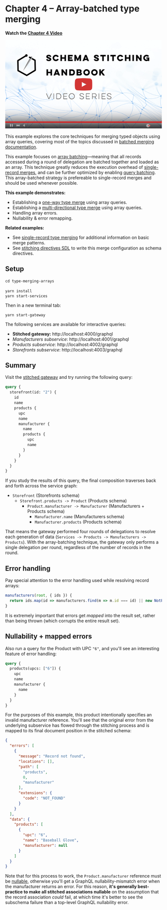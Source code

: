 # Chapter 4 – Array-batched type merging

**Watch the [Chapter 4 Video](https://www.youtube.com/watch?v=VmK0KBHTcWs)**

[![Array-batched Type Merge video](../images/video-player.png)](https://www.youtube.com/watch?v=VmK0KBHTcWs)

This example explores the core techniques for merging typed objects using array queries, covering most of the topics discussed in [batched merging documentation](https://www.graphql-tools.com/docs/stitch-type-merging#batching).

This example focuses on [array batching](https://github.com/gmac/schema-stitching-demos/wiki/Batching-Arrays-and-Queries#what-is-array-batching)&mdash;meaning that all records accessed during a round of delegation are batched together and loaded as an array. This technique greatly reduces the execution overhead of [single-record merges](../02-single-record-type-merging), and can be further optimized by enabling [query batching](https://github.com/gmac/schema-stitching-demos/wiki/Batching-Arrays-and-Queries#what-is-query-batching). This array-batched strategy is prefereable to single-record merges and should be used whenever possible.

**This example demonstrates:**

- Establishing a [one-way type merge](https://www.graphql-tools.com/docs/stitch-type-merging#unidirectional-merges) using array queries.
- Establishing a [multi-directional type merge](https://www.graphql-tools.com/docs/stitch-type-merging#basic-example) using array queries.
- Handling array errors.
- Nullability & error remapping.

**Related examples:**

- See [single-record type merging](../type-merging-single-records) for additional information on basic merge patterns.
- See [stitching directives SDL](../stitching-directives-sdl) to write this merge configuration as schema directives.

## Setup

```shell
cd type-merging-arrays

yarn install
yarn start-services
```

Then in a new terminal tab:

```shell
yarn start-gateway
```

The following services are available for interactive queries:

- **Stitched gateway:** http://localhost:4000/graphql
- _Manufacturers subservice_: http://localhost:4001/graphql
- _Products subservice_: http://localhost:4002/graphql
- _Storefronts subservice_: http://localhost:4003/graphql

## Summary

Visit the [stitched gateway](http://localhost:4000/graphql) and try running the following query:

```graphql
query {
  storefront(id: "2") {
    id
    name
    products {
      upc
      name
      manufacturer {
        name
        products {
          upc
          name
        }
      }
    }
  }
}
```

If you study the results of this query, the final composition traverses back and forth across the service graph:

- `Storefront` (Storefronts schema)
  - `Storefront.products -> Product` (Products schema)
    - `Product.manufacturer -> Manufacturer` (Manufacturers + Products schema)
      - `Manufacturer.name` (Manufacturers schema)
      - `Manufacturer.products` (Products schema)

That means the gateway performed four rounds of delegations to resolve each generation of data (`Services -> Products -> Manufacturers -> Products`). With the array-batching technique, the gateway only performs a single delegation per round, regardless of the number of records in the round.

## Error handling

Pay special attention to the error handling used while resolving record arrays:

```js
manufacturers(root, { ids }) {
  return ids.map(id => manufacturers.find(m => m.id === id) || new NotFoundError());
}
```

It is extremely important that errors get _mapped_ into the result set, rather than being thrown (which corrupts the entire result set).

## Nullability + mapped errors

Also run a query for the Product with UPC `"6"`, and you'll see an interesting feature of error handling:

```graphql
query {
  products(upcs: ["6"]) {
    upc
    name
    manufacturer {
      name
    }
  }
}
```

For the purposes of this example, this product intentionally specifies an invalid manufacturer reference. You'll see that the original error from the underlying subservice has flowed through the stitching process and is mapped to its final document position in the stitched schema:

```json
{
  "errors": [
    {
      "message": "Record not found",
      "locations": [],
      "path": [
        "products",
        0,
        "manufacturer"
      ],
      "extensions": {
        "code": "NOT_FOUND"
      }
    }
  ],
  "data": {
    "products": [
      {
        "upc": "6",
        "name": "Baseball Glove",
        "manufacturer": null
      }
    ]
  }
}
```

Note that for this process to work, the `Product.manufacturer` reference must be [nullable](https://graphql.org/learn/schema/#lists-and-non-null), otherwise you'll get a GraphQL nullability-mismatch error when the manufacturer returns an error. For this reason, **it's generally best-practice to make all stitched associations nullable** on the assumption that the record association _could_ fail, at which time it's better to see the subschema failure than a top-level GraphQL nullability error.
